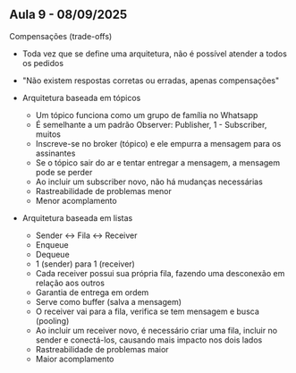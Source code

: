 ## Aula 9 - 08/09/2025

Compensações (trade-offs)

- Toda vez que se define uma arquitetura, não é possível atender a todos os pedidos
- "Não existem respostas corretas ou erradas, apenas compensações"

- Arquitetura baseada em tópicos
    - Um tópico funciona como um grupo de família no Whatsapp
    - É semelhante a um padrão Observer: Publisher, 1 - Subscriber, muitos
    - Inscreve-se no broker (tópico) e ele empurra a mensagem para os assinantes
    - Se o tópico sair do ar e tentar entregar a mensagem, a mensagem pode se perder
    - Ao incluir um subscriber novo, não há mudanças necessárias
    - Rastreabilidade de problemas menor
    - Menor acomplamento

- Arquitetura baseada em listas
    - Sender <-> Fila <-> Receiver
    - Enqueue
    - Dequeue
    - 1 (sender) para 1 (receiver)
    - Cada receiver possui sua própria fila, fazendo uma desconexão em relação aos outros
    - Garantia de entrega em ordem
    - Serve como buffer (salva a mensagem)
    - O receiver vai para a fila, verifica se tem mensagem e busca (pooling)
    - Ao incluir um receiver novo, é necessário criar uma fila, incluir no sender e conectá-los, causando mais impacto nos dois lados
    - Rastreabilidade de problemas maior
    - Maior acomplamento
